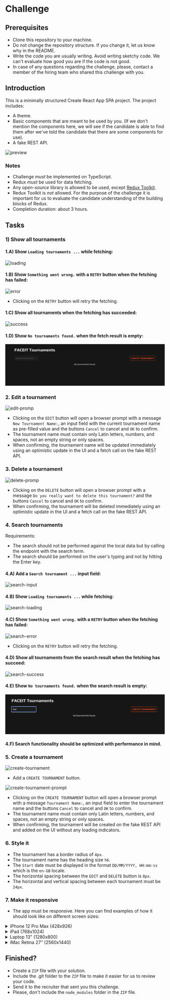 # Challenge

## Prerequisites

- Clone this repository to your machine.
- Do not change the repository structure. If you change it, let us know why in the README.
- Write the code you are usually writing. Avoid writing sketchy code. We can't evaluate how good you are if the code is not good.
- In case of any questions regarding the challenge, please, contact a member of the hiring team who shared this challenge with you.

## Introduction

This is a minimally structured Create React App SPA project.
The project includes:

- A theme.
- Basic components that are meant to be used by you. (If we don't mention the components here, we will see if the candidate is able to find them after we've told the candidate that there are some components for use).
- A fake REST API.

![preview](.github/preview.gif)

### Notes

- Challenge _must_ be implemented on TypeScript.
- Redux _must_ be used for data fetching.
- Any _open-source_ library is allowed to be used, except [Redux Toolkit](https://redux-toolkit.js.org/).
- Redux Toolkit is _not_ allowed. For the purpose of the challenge it is important for us to evaluate the candidate understanding of the building blocks of Redux.
- Completion duration: about 3 hours.

## Tasks

### 1) Show all tournaments

#### 1.A) Show `Loading tournaments ...` while fetching:

![loading](.github/loading-state.png)

#### 1.B) Show `Something went wrong.` with a `RETRY` button when the fetching has failed:

![error](.github/error-state.png)

- Clicking on the `RETRY` button will retry the fetching.

#### 1.C) Show all tournaments when the fetching has succeeded:

![success](.github/success-state.png)

#### 1.D) Show `No tournaments found.` when the fetch result is empty:

![no-result](.github/no-result-state.png)

### 2. Edit a tournament

![edit-promp](.github/edit-prompt.png)

- Clicking on the `EDIT` button will open a browser prompt with a message `New Tournament Name:`, an input field with the current tournament name as pre-filled value and the buttons `Cancel` to cancel and `OK` to confirm.
- The tournament name must contain only Latin letters, numbers, and spaces, not an empty string or only spaces.
- When confirming, the tournament name will be updated immediately using an optimistic update in the UI and a fetch call on the fake REST API.

### 3. Delete a tournament

![delete-promp](.github/delete-prompt.png)

- Clicking on the `DELETE` button will open a browser prompt with a message `Do you really want to delete this tournament?` and the buttons `Cancel` to cancel and `OK` to confirm.
- When confirming, the tournament will be deleted immediately using an optimistic update in the UI and a fetch call on the fake REST API.

### 4. Search tournaments

Requirements:

- The search should not be performed against the local data but by calling the endpoint with the search term.
- The search should be performed on the user's typing and not by hitting the Enter key.

#### 4.A) Add a `Search tournament ...` input field:

![search-input](.github/search-input.png)

#### 4.B) Show `Loading tournaments ...` while fetching:

![search-loading](.github/search-loading-state.png)

#### 4.C) Show `Something went wrong.` with a `RETRY` button when the fetching has failed:

![search-error](.github/search-error-state.png)

- Clicking on the `RETRY` button will retry the fetching.

#### 4.D) Show all tournaments from the search result when the fetching has succeed:

![search-success](.github/search-success-state.png)

#### 4.E) Show `No tournaments found.` when the search result is empty:

![search-no-result](.github/search-no-result-state.png)

#### 4.F) Search functionality should be optimized with performance in mind.

### 5. Create a tournament

![create-tournament](.github/create-tournament.png)

- Add a `CREATE TOURNAMENT` button.

![create-tournament-prompt](.github/create-tournament-prompt.png)

- Clicking on the `CREATE TOURNAMENT` button will open a browser prompt with a message `Tournament Name:`, an input field to enter the tournament name and the buttons `Cancel` to cancel and `OK` to confirm.
- The tournament name must contain only Latin letters, numbers, and spaces, not an empty string or only spaces.
- When confirming, the tournament will be created on the fake REST API and added on the UI without any loading indicators.

### 6. Style it

- The tournament has a border radius of `4px`.
- The tournament name has the heading size `h6`.
- The `Start` date must be displayed in the format `DD/MM/YYYY, HH:mm:ss` which is the `en-GB` locale.
- The horizontal spacing between the `EDIT` and `DELETE` button is `8px`.
- The horizontal and vertical spacing between each tournament must be `24px`.

### 7. Make it responsive

- The app must be responsive. Here you can find examples of how it should look like on different screen sizes:

<details>
  <summary>iPhone 12 Pro Max (428x926)</summary>
  <img alt="iPhone 12 Pro Max" src=".github/iPhone-12-Pro-Max.png">
</details>

<details>
  <summary>iPad (768x1024)</summary>
  <img alt="iPad" src=".github/iPad.png">
</details>

<details>
  <summary>Laptop 13" (1280x800)</summary>
  <img alt="Laptop 13"" src=".github/Laptop-S.png">
</details>

<details>
  <summary>iMac Retina 27" (2560x1440)</summary>
  <img alt="iMac Retina 27"" src=".github/iMac-Retina-27.png">
</details>

## Finished?

- Create a `ZIP` file with your solution.
- Include the .git folder to the `ZIP` file to make it easier for us to review your code.
- Send it to the recruiter that sent you this challenge.
- Please, don't include the `node_modules` folder in the `ZIP` file.
